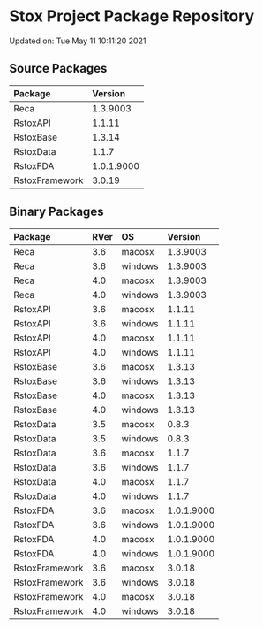 # Stox Project Package Repository


Updated on: Tue May 11 10:11:20 2021
## Source Packages

|Package        |Version    |
|:--------------|:----------|
|Reca           |1.3.9003   |
|RstoxAPI       |1.1.11     |
|RstoxBase      |1.3.14     |
|RstoxData      |1.1.7      |
|RstoxFDA       |1.0.1.9000 |
|RstoxFramework |3.0.19     |

## Binary Packages

|Package        |RVer |OS      |Version    |
|:--------------|:----|:-------|:----------|
|Reca           |3.6  |macosx  |1.3.9003   |
|Reca           |3.6  |windows |1.3.9003   |
|Reca           |4.0  |macosx  |1.3.9003   |
|Reca           |4.0  |windows |1.3.9003   |
|RstoxAPI       |3.6  |macosx  |1.1.11     |
|RstoxAPI       |3.6  |windows |1.1.11     |
|RstoxAPI       |4.0  |macosx  |1.1.11     |
|RstoxAPI       |4.0  |windows |1.1.11     |
|RstoxBase      |3.6  |macosx  |1.3.13     |
|RstoxBase      |3.6  |windows |1.3.13     |
|RstoxBase      |4.0  |macosx  |1.3.13     |
|RstoxBase      |4.0  |windows |1.3.13     |
|RstoxData      |3.5  |macosx  |0.8.3      |
|RstoxData      |3.5  |windows |0.8.3      |
|RstoxData      |3.6  |macosx  |1.1.7      |
|RstoxData      |3.6  |windows |1.1.7      |
|RstoxData      |4.0  |macosx  |1.1.7      |
|RstoxData      |4.0  |windows |1.1.7      |
|RstoxFDA       |3.6  |macosx  |1.0.1.9000 |
|RstoxFDA       |3.6  |windows |1.0.1.9000 |
|RstoxFDA       |4.0  |macosx  |1.0.1.9000 |
|RstoxFDA       |4.0  |windows |1.0.1.9000 |
|RstoxFramework |3.6  |macosx  |3.0.18     |
|RstoxFramework |3.6  |windows |3.0.18     |
|RstoxFramework |4.0  |macosx  |3.0.18     |
|RstoxFramework |4.0  |windows |3.0.18     |
